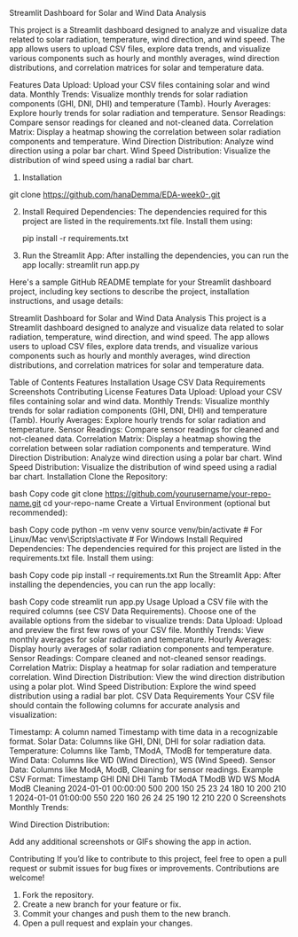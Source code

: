 Streamlit Dashboard for Solar and Wind Data Analysis

This project is a Streamlit dashboard designed to analyze and visualize data related to solar radiation, temperature, wind direction, and wind speed. The app allows users to upload CSV files, explore data trends, and visualize various components such as hourly and monthly averages, wind direction distributions, and correlation matrices for solar and temperature data.

Features
Data Upload: Upload your CSV files containing solar and wind data.
Monthly Trends: Visualize monthly trends for solar radiation components (GHI, DNI, DHI) and temperature (Tamb).
Hourly Averages: Explore hourly trends for solar radiation and temperature.
Sensor Readings: Compare sensor readings for cleaned and not-cleaned data.
Correlation Matrix: Display a heatmap showing the correlation between solar radiation components and temperature.
Wind Direction Distribution: Analyze wind direction using a polar bar chart.
Wind Speed Distribution: Visualize the distribution of wind speed using a radial bar chart.

1. Installation

git clone https://github.com/hanaDemma/EDA-week0-.git

2. Install Required Dependencies: The dependencies required for this project are listed in the requirements.txt file. Install them using:

    pip install -r requirements.txt
3. Run the Streamlit App: After installing the dependencies, you can run the app locally:
     streamlit run app.py

Here's a sample GitHub README template for your Streamlit dashboard project, including key sections to describe the project, installation instructions, and usage details:

Streamlit Dashboard for Solar and Wind Data Analysis
This project is a Streamlit dashboard designed to analyze and visualize data related to solar radiation, temperature, wind direction, and wind speed. The app allows users to upload CSV files, explore data trends, and visualize various components such as hourly and monthly averages, wind direction distributions, and correlation matrices for solar and temperature data.

Table of Contents
Features
Installation
Usage
CSV Data Requirements
Screenshots
Contributing
License
Features
Data Upload: Upload your CSV files containing solar and wind data.
Monthly Trends: Visualize monthly trends for solar radiation components (GHI, DNI, DHI) and temperature (Tamb).
Hourly Averages: Explore hourly trends for solar radiation and temperature.
Sensor Readings: Compare sensor readings for cleaned and not-cleaned data.
Correlation Matrix: Display a heatmap showing the correlation between solar radiation components and temperature.
Wind Direction Distribution: Analyze wind direction using a polar bar chart.
Wind Speed Distribution: Visualize the distribution of wind speed using a radial bar chart.
Installation
Clone the Repository:

bash
Copy code
git clone https://github.com/yourusername/your-repo-name.git
cd your-repo-name
Create a Virtual Environment (optional but recommended):

bash
Copy code
python -m venv venv
source venv/bin/activate  # For Linux/Mac
venv\Scripts\activate  # For Windows
Install Required Dependencies: The dependencies required for this project are listed in the requirements.txt file. Install them using:

bash
Copy code
pip install -r requirements.txt
Run the Streamlit App: After installing the dependencies, you can run the app locally:

bash
Copy code
streamlit run app.py
Usage
Upload a CSV file with the required columns (see CSV Data Requirements).
Choose one of the available options from the sidebar to visualize trends:
Data Upload: Upload and preview the first few rows of your CSV file.
Monthly Trends: View monthly averages for solar radiation and temperature.
Hourly Averages: Display hourly averages of solar radiation components and temperature.
Sensor Readings: Compare cleaned and not-cleaned sensor readings.
Correlation Matrix: Display a heatmap for solar radiation and temperature correlation.
Wind Direction Distribution: View the wind direction distribution using a polar plot.
Wind Speed Distribution: Explore the wind speed distribution using a radial bar plot.
CSV Data Requirements
Your CSV file should contain the following columns for accurate analysis and visualization:

Timestamp: A column named Timestamp with time data in a recognizable format.
Solar Data: Columns like GHI, DNI, DHI for solar radiation data.
Temperature: Columns like Tamb, TModA, TModB for temperature data.
Wind Data: Columns like WD (Wind Direction), WS (Wind Speed).
Sensor Data: Columns like ModA, ModB, Cleaning for sensor readings.
Example CSV Format:
Timestamp	GHI	DNI	DHI	Tamb	TModA	TModB	WD	WS	ModA	ModB	Cleaning
2024-01-01 00:00:00	500	200	150	25	23	24	180	10	200	210	1
2024-01-01 01:00:00	550	220	160	26	24	25	190	12	210	220	0
Screenshots
Monthly Trends:

Wind Direction Distribution:

Add any additional screenshots or GIFs showing the app in action.

Contributing
If you’d like to contribute to this project, feel free to open a pull request or submit issues for bug fixes or improvements. Contributions are welcome!

1. Fork the repository.
2. Create a new branch for your feature or fix.
3. Commit your changes and push them to the new branch.
4. Open a pull request and explain your changes.